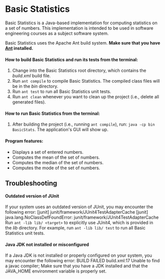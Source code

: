 # Basic Statistics

Basic Statistics is a Java-based implementation for computing statistics on a set of numbers. This implementation is intended to be used in software engineering courses as a subject software system.

Basic Statistics uses the Apache Ant build system. **Make sure that you have [Ant](https://ant.apache.org) installed.**

#### How to build Basic Statistics and run its tests from the terminal:

1. Change into the Basic Statistics root directory, which contains the *build.xml* build file.
2. Run `ant compile` to compile Basic Statistics. The compiled class files will be in the *bin* directory.
3. Run `ant test` to run all Basic Statistics unit tests.
4. Run `ant clean` whenever you want to clean up the project (i.e., delete all generated files).

#### How to run Basic Statistics from the terminal:

1. After building the project (i.e., running `ant compile`), run: `java -cp bin BasicStats`. The application's GUI will show up.

#### Program features:
* Displays a set of entered numbers.
* Computes the mean of the set of numbers.
* Computes the median of the set of numbers.
* Computes the mode of the set of numbers.

## Troubleshooting

#### Outdated version of JUnit
If your system uses an outdated version of JUnit, you may encounter the following error:
[junit] junit/framework/JUnit4TestAdapterCache [junit] java.lang.NoClassDefFoundError: junit/framework/JUnit4TestAdapterCache
Run `ant -lib lib/ <target>` to explicitly use JUnit4, which is provided in the *lib* directory. For example, run `ant -lib lib/ test` to run all Basic Statistics unit tests.

#### Java JDK not installed or misconfigured
If a Java JDK is not installed or properly configured on your system, you may encounter the following error: 
BUILD FAILED build.xml:17 Unable to find a javac compiler;
Make sure that you have a JDK installed and that the JAVA_HOME environment variable is properly set.


